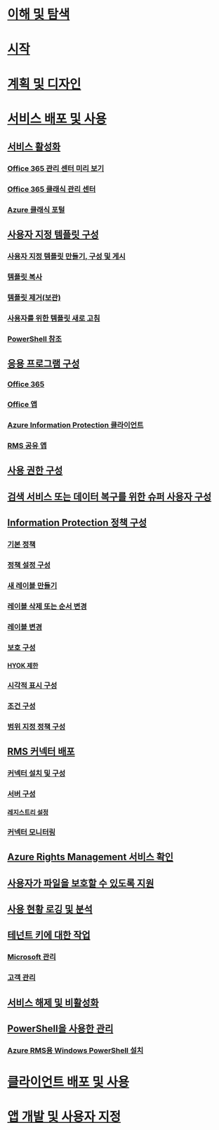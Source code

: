# [이해 및 탐색](/information-protection/understand-explore/what-is-information-protection)
# [시작](/information-protection/get-started/requirements-azure-rms)
# [계획 및 디자인](/information-protection/plan-design/deployment-roadmap)
# [서비스 배포 및 사용](activate-service.md)
## [서비스 활성화](activate-service.md)
### [Office 365 관리 센터 미리 보기](activate-office365-preview.md)
### [Office 365 클래식 관리 센터](activate-office365-classic.md)
### [Azure 클래식 포털](activate-azure-classic.md)
## [사용자 지정 템플릿 구성](configure-custom-templates.md)
### [사용자 지정 템플릿 만들기, 구성 및 게시](create-template.md) 
### [템플릿 복사](copy-template.md)
### [템플릿 제거(보관)](remove-template.md) 
### [사용자를 위한 템플릿 새로 고침](refresh-templates.md)
### [PowerShell 참조](configure-templates-with-powershell.md)
## [응용 프로그램 구성](configure-applications.md)
### [Office 365](configure-office365.md)
### [Office 앱](configure-office-apps.md)
### [Azure Information Protection 클라이언트](configure-client.md)
### [RMS 공유 앱](configure-sharing-app.md)
## [사용 권한 구성](configure-usage-rights.md)
## [검색 서비스 또는 데이터 복구를 위한 슈퍼 사용자 구성](configure-super-users.md)
## [Information Protection 정책 구성](configure-policy.md)
### [기본 정책](configure-policy-default.md)
### [정책 설정 구성](configure-policy-settings.md)
### [새 레이블 만들기](configure-policy-new-label.md)
### [레이블 삭제 또는 순서 변경](configure-policy-delete-reorder.md)
### [레이블 변경](configure-policy-change-label.md)
### [보호 구성](configure-policy-protection.md)
#### [HYOK 제한](configure-adrms-restrictions.md)
### [시각적 표시 구성](configure-policy-markings.md)
### [조건 구성](configure-policy-classification.md)
### [범위 지정 정책 구성](configure-policy-scope.md)
## [RMS 커넥터 배포](deploy-rms-connector.md)
### [커넥터 설치 및 구성](install-configure-rms-connector.md)
### [서버 구성](configure-servers-rms-connector.md)
#### [레지스트리 설정](rms-connector-registry-settings.md)
### [커넥터 모니터링](monitor-rms-connector.md)
## [Azure Rights Management 서비스 확인](verify.md)
## [사용자가 파일을 보호할 수 있도록 지원](help-users.md)
## [사용 현황 로깅 및 분석](log-analyze-usage.md)
## [테넌트 키에 대한 작업](operations-tenant-key.md)
### [Microsoft 관리](operations-microsoft-managed-tenant-key.md)
### [고객 관리](operations-customer-managed-tenant-key.md)
## [서비스 해제 및 비활성화](decommission-deactivate.md)
## [PowerShell을 사용한 관리](administer-powershell.md)
### [Azure RMS용 Windows PowerShell 설치](install-powershell.md)
# [클라이언트 배포 및 사용](/information-protection/rms-client/use-client)
# [앱 개발 및 사용자 지정](/information-protection/develop/developers-guide)



<!--HONumber=Feb17_HO3-->


